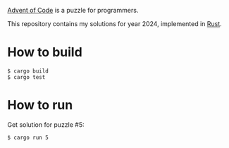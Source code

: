 [Advent of Code](https://adventofcode.com/) is a puzzle for programmers.

This repository contains my solutions for year 2024, implemented in [Rust](https://www.rust-lang.org/).

# How to build

```
$ cargo build
$ cargo test
```

# How to run

Get solution for puzzle #5:
```
$ cargo run 5
```
